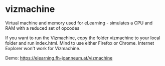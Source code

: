 # vizmachine
Virtual machine and memory used for eLearning - simulates a CPU and RAM with a reduced set of opcodes

If you want to run the Vizmachine, copy the folder vizmachine to your local folder and run index.html. Mind to use either Firefox or Chrome. Internet Explorer won't work for Vizmachine.

Demo: https://elearning.fh-joanneum.at/vizmachine
